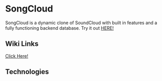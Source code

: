 # SongCloud

SongCloud is a dynamic clone of SoundCloud with built in features and a fully functioning backend database. Try it out [HERE!](https://jb-api-project.herokuapp.com/)

## Wiki Links

[Click Here!](https://github.com/jbaron94/SongCloud/wiki)

## Technologies
